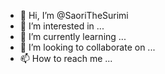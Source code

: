 - 👋 Hi, I’m @SaoriTheSurimi
- 👀 I’m interested in ...
- 🌱 I’m currently learning ...
- 💞️ I’m looking to collaborate on ...
- 📫 How to reach me ...

<!---
SaoriTheSurimi/SaoriTheSurimi is a ✨ special ✨ repository because its `README.md` (this file) appears on your GitHub profile.
You can click the Preview link to take a look at your changes.
--->
